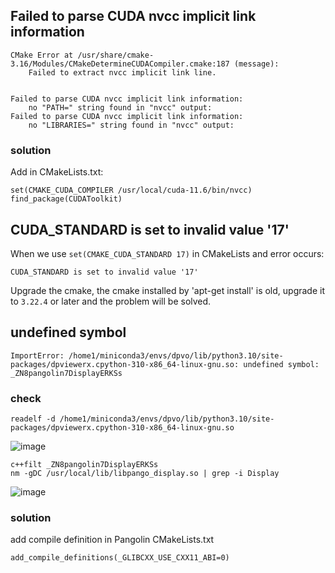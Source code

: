## Failed to parse CUDA nvcc implicit link information
```
CMake Error at /usr/share/cmake-3.16/Modules/CMakeDetermineCUDACompiler.cmake:187 (message):
    Failed to extract nvcc implicit link line.


Failed to parse CUDA nvcc implicit link information:
    no "PATH=" string found in "nvcc" output:
Failed to parse CUDA nvcc implicit link information:
    no "LIBRARIES=" string found in "nvcc" output:
```
### solution
Add in CMakeLists.txt:
```
set(CMAKE_CUDA_COMPILER /usr/local/cuda-11.6/bin/nvcc)
find_package(CUDAToolkit)
```

## CUDA_STANDARD is set to invalid value '17'
When we use `set(CMAKE_CUDA_STANDARD 17)` in CMakeLists and error occurs:
```
CUDA_STANDARD is set to invalid value '17'
```
Upgrade the cmake, the cmake installed by 'apt-get install' is old, upgrade it to `3.22.4` or later and the problem will be solved.

## undefined symbol
```
ImportError: /home1/miniconda3/envs/dpvo/lib/python3.10/site-packages/dpviewerx.cpython-310-x86_64-linux-gnu.so: undefined symbol: _ZN8pangolin7DisplayERKSs
```
### check
```
readelf -d /home1/miniconda3/envs/dpvo/lib/python3.10/site-packages/dpviewerx.cpython-310-x86_64-linux-gnu.so
```
![image](https://github.com/luopengting/learning/assets/22173722/7865da94-25ed-4162-a2c3-83a4dba359a5)
```
c++filt _ZN8pangolin7DisplayERKSs
nm -gDC /usr/local/lib/libpango_display.so | grep -i Display
```
![image](https://github.com/luopengting/learning/assets/22173722/9a3e88d8-5339-4d53-baf5-fa88d070ce58)

### solution
add compile definition in Pangolin CMakeLists.txt
```
add_compile_definitions(_GLIBCXX_USE_CXX11_ABI=0)
```
